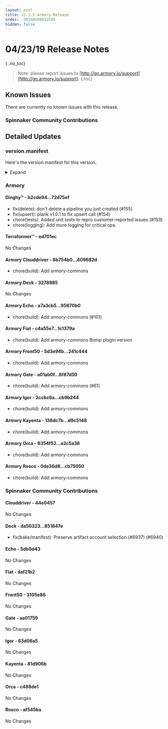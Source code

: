 ```yaml
---
layout: post
title: v2.3.5 Armory Release
order: -20190508042505
hidden: false
---
```


# 04/23/19 Release Notes
{:.no_toc}

> Note: please report issues to [http://go.armory.io/support](http://go.armory.io/support).
{:toc}



## Known Issues
There are currently no known issues with this release.

###  Spinnaker Community Contributions
## Detailed Updates

### version.manifest
Here's the version.manifest for this version.
<details><summary>Expand</summary>
<pre class="highlight">
<code>export jenkins_build_number=442
export packager_version=f4bca65
export oss_release_type=stable
export armoryspinnaker_version=2.3.5-rc442
export armoryspinnaker_version_manifest_url=https://s3-us-west-2.amazonaws.com/armory-web/install/release/armoryspinnaker-v2.3.5-rc442-version.manifest
export deck_version=2.7.9-851847e-stable10
export deck_armory_version=2.7.9-3278985-851847e-rc31
export igor_armory_version=1.1.1-cb9b244-63d06a5-rc173
export kork_version=4.0.2-13d0531-stable53
export igor_version=1.1.1-63d06a5-stable162
export armory_commons_version=0.0.2-0ae4580-rc17
export front50_armory_version=0.15.2-241c444-3105e86-rc105
export front50_version=0.15.2-3105e86-stable162
export clouddriver_version=4.3.9-44e0457-stable165
export clouddriver_armory_version=4.3.9-409682d-44e0457-rc178
export spinnaker_monitoring_version=0.11.2-232c84a-rc5
export echo_version=2.3.1-5db9d43-stable165
export echo_armory_version=2.3.1-95870b0-5db9d43-rc133
export kayenta_version=0.6.1-81d906b-stable162
export kayenta_armory_version=0.6.1-d9c5148-81d906b-rc172
export dinghy_version=0.0.2-72d75ef-rc50
export rosco_armory_version=0.10.0-cb75050-af545ba-rc170
export rosco_version=0.10.0-af545ba-stable162
export gate_armory_version=1.5.3-8f87d50-aa01759-rc175
export gate_version=1.5.3-aa01759-stable164
export terraformer_version=0.0.1-ed701ec-rc10
export orca_armory_version=2.4.2-a2c5a38-c488de1-rc174
export orca_version=2.4.2-c488de1-stable163
export fiat_armory_version=1.3.2-1c1379a-daf21b2-rc180
export fiat_version=1.3.2-daf21b2-stable166</code>
</pre>
</details>

### Armory
#### Dinghy&trade; - b2cde94...72d75ef
 - fix(delete): don't delete a pipeline you just created (#155)
 - fix(upsert): plank v1.0.1 to fix upsert call (#154)
 - chore(tests): Added unit tests to repro customer-reported issues (#153)
 - chore(logging): Add more logging for critical ops.
 
#### Terraformer&trade; - ed701ec
No Changes

#### Armory Clouddriver  - 8b754b0...409682d
 - chore(build): Add armory-commons

#### Armory Deck  - 3278985
No Changes

#### Armory Echo  - a7a3cb5...95870b0
 - chore(build): Add armory-commons (#101)

#### Armory Fiat  - c4a55e7...1c1379a
 - chore(build): Add armory-commons Bump plugin version

#### Armory Front50  - 5d3e94b...241c444
 - chore(build): Add armory-commons

#### Armory Gate  - a01ab0f...8f87d50
 - chore(build): Add armory-commons (#61)

#### Armory Igor  - 2ccbc6a...cb9b244
 - chore(build): Add armory-commons

#### Armory Kayenta  - 138dc7b...d9c5148
 - chore(build): Add armory-commons

#### Armory Orca  - 9354f52...a2c5a38
 - chore(build): Add armory-commons

#### Armory Rosco  - 0de36d8...cb75050
 - chore(build): Add armory-commons

###  Spinnaker Community Contributions

#### Clouddriver  - 44e0457
No Changes

#### Deck  - da50323...851847e
 - fix(bake/manifest): Preserve artifact account selection (#6937) (#6940)

#### Echo  - 5db9d43
No Changes

#### Fiat  - daf21b2
No Changes

#### Front50  - 3105e86
No Changes

#### Gate  - aa01759
No Changes

#### Igor  - 63d06a5
No Changes

#### Kayenta  - 81d906b
No Changes

#### Orca  - c488de1
No Changes

#### Rosco  - af545ba
No Changes
